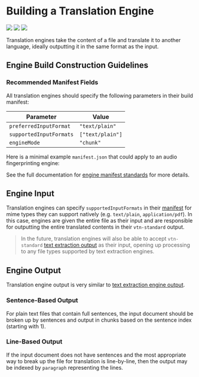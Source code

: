 # Building a Translation Engine

![](badge/API/Yes/green)
![](badge/Search/No/red)
![](badge/UI/Partial/yellow)

Translation engines take the content of a file and translate it to another language, ideally outputting it in the same format as the input.

## Engine Build Construction Guidelines

### Recommended Manifest Fields

All translation engines should specify the following parameters in their build manifest:

| Parameter | Value |
| --------- | ----- |
| `preferredInputFormat` | `"text/plain"` |
| `supportedInputFormats` | `["text/plain"]` |
| `engineMode` | `"chunk"` |

Here is a minimal example `manifest.json` that could apply to an audio fingerprinting engine:

[](manifest.example.json ':include :type=code json')

See the full documentation for [engine manifest standards](/engines/standards/engine-manifest/) for more details.

## Engine Input

Translation engines can specify `supportedInputFormats` in their [manifest](/engines/standards/engine-manifest/) for mime types they can support natively (e.g. `text/plain`, `application/pdf`).
In this case, engines are given the entire file as their input and are responsible for outputting the entire translated contents in their `vtn-standard` output.

> In the future, translation engines will also be able to accept `vtn-standard` [text extraction output](/engines/cognitive/text/text-extraction/?id=engine-output) as their input, opening up processing to any file types supported by text extraction engines.

## Engine Output

Translation engine output is very similar to [text extraction engine output](/engines/cognitive/text/text-extraction/?id=engine-output).

### Sentence-Based Output

For plain text files that contain full sentences, the input document should be broken up by sentences and output in chunks based on the sentence index (starting with 1).

[](vtn-standard-sentence.example.json ':include :type=code json')

### Line-Based Output

If the input document does not have sentences and the most appropriate way to break up the file for translation is line-by-line, then the output may be indexed by `paragraph` representing the lines.

[](vtn-standard-sentence.example.json ':include :type=code json')
